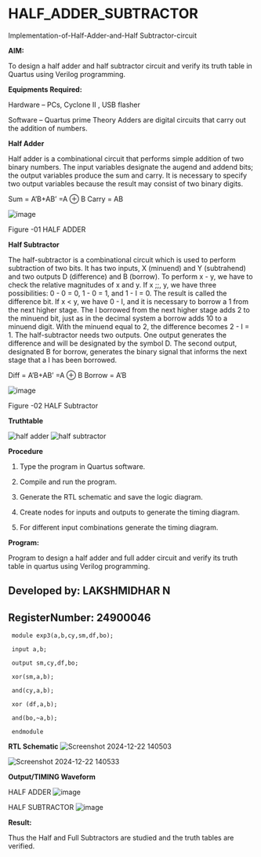 # HALF_ADDER_SUBTRACTOR

Implementation-of-Half-Adder-and-Half Subtractor-circuit

**AIM:**

To design a half adder and half subtractor circuit and verify its truth table in Quartus using Verilog programming.

**Equipments Required:**

Hardware – PCs, Cyclone II , USB flasher 

Software – Quartus prime Theory Adders are digital circuits that carry out the addition of numbers.

**Half Adder**

Half adder is a combinational circuit that performs simple addition of two binary numbers. The input variables designate the augend and addend bits; the output variables produce the sum and carry. It is necessary to specify two output variables because the result may consist of two binary digits.

Sum = A’B+AB’ =A ⊕ B Carry = AB

![image](https://github.com/naavaneetha/HALF_ADDER_SUBTRACTOR/assets/154305477/bd4a0b2c-cdbc-4184-ab08-81578f121e1f)

Figure -01 HALF ADDER

**Half Subtractor**

The half-subtractor is a combinational circuit which is used to perform subtraction of two bits. It has two inputs, X (minuend) and Y (subtrahend) and two outputs D (difference) and B (borrow). To perform x - y, we have to check the relative magnitudes of x and y. If x ;;, y, we have three possibilities: 0 - 0 = 0, 1 - 0 = 1, and 1 - I = 0. The result is called the difference bit. If x < y, we have 0 - I, and it is necessary to borrow a 1 from the next higher stage. The I borrowed from the next higher stage adds 2 to the minuend bit, just as in the decimal system a borrow adds 10 to a minuend digit. With the minuend equal to 2, the difference becomes 2 - I = 1. The half-subtractor needs two outputs. One output generates the difference and will be designated by the symbol D. The second output, designated B for borrow, generates the binary signal that informs the next stage that a I has been borrowed. 

Diff = A’B+AB’ =A ⊕ B
Borrow = A’B

 ![image](https://github.com/naavaneetha/HALF_ADDER_SUBTRACTOR/assets/154305477/d76b099c-513f-4e7c-843a-e2fd028a531a)

Figure -02 HALF Subtractor

**Truthtable**

![half adder](https://github.com/user-attachments/assets/49ca9b44-6131-4cf9-8eb4-ce1698f1aa56)
![half subtractor](https://github.com/user-attachments/assets/a0948617-084f-4cc4-89c1-d9299fcd1346)

**Procedure**

1.	Type the program in Quartus software.

2.	Compile and run the program.

3.	Generate the RTL schematic and save the logic diagram.

4.	Create nodes for inputs and outputs to generate the timing diagram.

5.	For different input combinations generate the timing diagram.


**Program:**

Program to design a half adder and full adder circuit and verify its truth table in quartus using Verilog programming.

## Developed by: LAKSHMIDHAR  N 
## RegisterNumber: 24900046

     module exp3(a,b,cy,sm,df,bo);
     
     input a,b;
     
     output sm,cy,df,bo;
     
     xor(sm,a,b);
     
     and(cy,a,b);
     
     xor (df,a,b);
     
     and(bo,~a,b);
     
     endmodule

**RTL Schematic**
![Screenshot 2024-12-22 140503](https://github.com/user-attachments/assets/67efe4a1-8595-4f39-a1af-7def829b0830)

![Screenshot 2024-12-22 140533](https://github.com/user-attachments/assets/eac1daf5-5767-48a0-b91a-c5b37788f0ce)

**Output/TIMING Waveform**

HALF ADDER
![image](https://github.com/user-attachments/assets/1273e87c-30c3-45ad-8db1-4bf5d0ca840b)

HALF SUBTRACTOR
![image](https://github.com/user-attachments/assets/1b38fdd2-6bc4-4892-b624-4a7887b74bc0)

**Result:**

Thus the Half and Full Subtractors are studied and the truth tables are verified.
